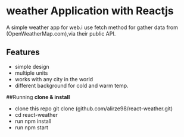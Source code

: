 # weather Application with Reactjs
A simple weather app for web.i use fetch method for gather  data from (OpenWeatherMap.com),via their public API.


## Features 
- simple design
- multiple units
- works with any city in the world
- different background for cold and warm temp.

##Running
**clone & install** 
- clone this repo git clone (github.com/alirze98/react-weather.git)
- cd react-weather
- run npm install
- run npm start
 
 

